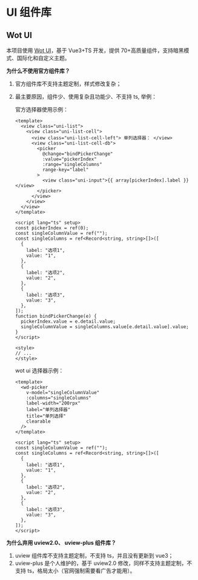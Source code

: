 # UI 组件库

## Wot UI

本项目使用 [Wot UI](https://wot-design-uni.cn)，基于 Vue3+TS 开发，提供 70+高质量组件，支持暗黑模式、国际化和自定义主题。

**为什么不使用官方组件库？**

1. 官方组件库不支持主题定制，样式修改复杂；
2. 最主要原因，组件少、使用复杂且功能少、不支持 ts, 举例：

   官方选择器使用示例：

   ```vue
   <template>
     <view class="uni-list">
       <view class="uni-list-cell">
         <view class="uni-list-cell-left"> 单列选择器： </view>
         <view class="uni-list-cell-db">
           <picker
             @change="bindPickerChange"
             :value="pickerIndex"
             :range="singleColumns"
             range-key="label"
           >
             <view class="uni-input">{{ array[pickerIndex].label }}</view>
           </picker>
         </view>
       </view>
     </view>
   </template>

   <script lang="ts" setup>
   const pickerIndex = ref(0);
   const singleColumnValue = ref("");
   const singleColumns = ref<Record<string, string>[]>([
     {
       label: "选项1",
       value: "1",
     },
     {
       label: "选项2",
       value: "2",
     },
     {
       label: "选项3",
       value: "3",
     },
   ]);
   function bindPickerChange(e) {
     pickerIndex.value = e.detail.value;
     singleColumnValue = singleColumns.value[e.detail.value].value;
   }
   </script>

   <style>
   // ...
   </style>
   ```

   wot ui 选择器示例：

   ```vue
   <template>
     <wd-picker
       v-model="singleColumnValue"
       :columns="singleColumns"
       label-width="200rpx"
       label="单列选择器"
       title="单列选择"
       clearable
     />
   </template>

   <script lang="ts" setup>
   const singleColumnValue = ref("");
   const singleColumns = ref<Record<string, string>[]>([
     {
       label: "选项1",
       value: "1",
     },
     {
       label: "选项2",
       value: "2",
     },
     {
       label: "选项3",
       value: "3",
     },
   ]);
   </script>
   ```

**为什么弃用 uview2.0、 uview-plus 组件库？**

1. uview 组件库不支持主题定制，不支持 ts，并且没有更新到 vue3；
2. uview-plus 是个人维护的，基于 uview2.0 修改，同样不支持主题定制，不支持 ts，格局太小（官网强制需要看广告才能用）。
